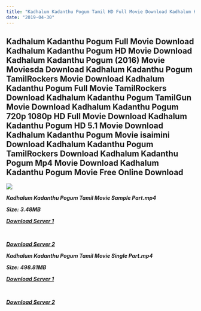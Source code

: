 ```yaml
---
title: "Kadhalum Kadanthu Pogum Tamil HD Full Movie Download Kadhalum Kadanthu Pogum Tamil HD Movie Download"
date: "2019-04-30"
---
```


## Kadhalum Kadanthu Pogum Full Movie Download Kadhalum Kadanthu Pogum HD Movie Download Kadhalum Kadanthu Pogum (2016) Movie Moviesda Download Kadhalum Kadanthu Pogum TamilRockers Movie Download Kadhalum Kadanthu Pogum Full Movie TamilRockers Download Kadhalum Kadanthu Pogum TamilGun Movie Download Kadhalum Kadanthu Pogum 720p 1080p HD Full Movie Download Kadhalum Kadanthu Pogum HD 5.1 Movie Download Kadhalum Kadanthu Pogum Movie isaimini Download Kadhalum Kadanthu Pogum TamilRockers Download Kadhalum Kadanthu Pogum Mp4 Movie Download Kadhalum Kadanthu Pogum Movie Free Online Download

![](https://images.moviebuff.com/3e4bf0b6-ffdd-48b9-9dfa-7d088f4a15b9?w=1000)

**_Kadhalum Kadanthu Pogum Tamil Movie Sample Part.mp4_**

**_Size:_** **_3.48MB_**  

**_[Download Server 1](http://s20.uptofiles.net//files/Tamil{18b9e36be58349bcedc591cb24b1d58373c4fcb8ec6c90ee99c2d93b5f4aedc9}202016{18b9e36be58349bcedc591cb24b1d58373c4fcb8ec6c90ee99c2d93b5f4aedc9}20Movies/Kadhalum{18b9e36be58349bcedc591cb24b1d58373c4fcb8ec6c90ee99c2d93b5f4aedc9}20Kadanthu{18b9e36be58349bcedc591cb24b1d58373c4fcb8ec6c90ee99c2d93b5f4aedc9}20Pogum{18b9e36be58349bcedc591cb24b1d58373c4fcb8ec6c90ee99c2d93b5f4aedc9}20(2016)/Kadhalum{18b9e36be58349bcedc591cb24b1d58373c4fcb8ec6c90ee99c2d93b5f4aedc9}20Kadanthu{18b9e36be58349bcedc591cb24b1d58373c4fcb8ec6c90ee99c2d93b5f4aedc9}20Pogum{18b9e36be58349bcedc591cb24b1d58373c4fcb8ec6c90ee99c2d93b5f4aedc9}20(640x360)/Kadhalum{18b9e36be58349bcedc591cb24b1d58373c4fcb8ec6c90ee99c2d93b5f4aedc9}20Kadanthu{18b9e36be58349bcedc591cb24b1d58373c4fcb8ec6c90ee99c2d93b5f4aedc9}20Pogum{18b9e36be58349bcedc591cb24b1d58373c4fcb8ec6c90ee99c2d93b5f4aedc9}20HD{18b9e36be58349bcedc591cb24b1d58373c4fcb8ec6c90ee99c2d93b5f4aedc9}20Sample.mp4)_**

**_[  
](http://s20.uptofiles.net//files/Tamil{18b9e36be58349bcedc591cb24b1d58373c4fcb8ec6c90ee99c2d93b5f4aedc9}202016{18b9e36be58349bcedc591cb24b1d58373c4fcb8ec6c90ee99c2d93b5f4aedc9}20Movies/Kadhalum{18b9e36be58349bcedc591cb24b1d58373c4fcb8ec6c90ee99c2d93b5f4aedc9}20Kadanthu{18b9e36be58349bcedc591cb24b1d58373c4fcb8ec6c90ee99c2d93b5f4aedc9}20Pogum{18b9e36be58349bcedc591cb24b1d58373c4fcb8ec6c90ee99c2d93b5f4aedc9}20(2016)/Kadhalum{18b9e36be58349bcedc591cb24b1d58373c4fcb8ec6c90ee99c2d93b5f4aedc9}20Kadanthu{18b9e36be58349bcedc591cb24b1d58373c4fcb8ec6c90ee99c2d93b5f4aedc9}20Pogum{18b9e36be58349bcedc591cb24b1d58373c4fcb8ec6c90ee99c2d93b5f4aedc9}20(640x360)/Kadhalum{18b9e36be58349bcedc591cb24b1d58373c4fcb8ec6c90ee99c2d93b5f4aedc9}20Kadanthu{18b9e36be58349bcedc591cb24b1d58373c4fcb8ec6c90ee99c2d93b5f4aedc9}20Pogum{18b9e36be58349bcedc591cb24b1d58373c4fcb8ec6c90ee99c2d93b5f4aedc9}20HD{18b9e36be58349bcedc591cb24b1d58373c4fcb8ec6c90ee99c2d93b5f4aedc9}20Sample.mp4)_**

**_[Download Server 2](http://s20.uptofiles.net//files/Tamil{18b9e36be58349bcedc591cb24b1d58373c4fcb8ec6c90ee99c2d93b5f4aedc9}202016{18b9e36be58349bcedc591cb24b1d58373c4fcb8ec6c90ee99c2d93b5f4aedc9}20Movies/Kadhalum{18b9e36be58349bcedc591cb24b1d58373c4fcb8ec6c90ee99c2d93b5f4aedc9}20Kadanthu{18b9e36be58349bcedc591cb24b1d58373c4fcb8ec6c90ee99c2d93b5f4aedc9}20Pogum{18b9e36be58349bcedc591cb24b1d58373c4fcb8ec6c90ee99c2d93b5f4aedc9}20(2016)/Kadhalum{18b9e36be58349bcedc591cb24b1d58373c4fcb8ec6c90ee99c2d93b5f4aedc9}20Kadanthu{18b9e36be58349bcedc591cb24b1d58373c4fcb8ec6c90ee99c2d93b5f4aedc9}20Pogum{18b9e36be58349bcedc591cb24b1d58373c4fcb8ec6c90ee99c2d93b5f4aedc9}20(640x360)/Kadhalum{18b9e36be58349bcedc591cb24b1d58373c4fcb8ec6c90ee99c2d93b5f4aedc9}20Kadanthu{18b9e36be58349bcedc591cb24b1d58373c4fcb8ec6c90ee99c2d93b5f4aedc9}20Pogum{18b9e36be58349bcedc591cb24b1d58373c4fcb8ec6c90ee99c2d93b5f4aedc9}20HD{18b9e36be58349bcedc591cb24b1d58373c4fcb8ec6c90ee99c2d93b5f4aedc9}20Sample.mp4)_**

**_Kadhalum Kadanthu Pogum Tamil Movie Single Part.mp4_**

**_Size:_** **_498.81MB_**

**_[Download Server 1](http://s20.uptofiles.net//files/Tamil{18b9e36be58349bcedc591cb24b1d58373c4fcb8ec6c90ee99c2d93b5f4aedc9}202016{18b9e36be58349bcedc591cb24b1d58373c4fcb8ec6c90ee99c2d93b5f4aedc9}20Movies/Kadhalum{18b9e36be58349bcedc591cb24b1d58373c4fcb8ec6c90ee99c2d93b5f4aedc9}20Kadanthu{18b9e36be58349bcedc591cb24b1d58373c4fcb8ec6c90ee99c2d93b5f4aedc9}20Pogum{18b9e36be58349bcedc591cb24b1d58373c4fcb8ec6c90ee99c2d93b5f4aedc9}20(2016)/Kadhalum{18b9e36be58349bcedc591cb24b1d58373c4fcb8ec6c90ee99c2d93b5f4aedc9}20Kadanthu{18b9e36be58349bcedc591cb24b1d58373c4fcb8ec6c90ee99c2d93b5f4aedc9}20Pogum{18b9e36be58349bcedc591cb24b1d58373c4fcb8ec6c90ee99c2d93b5f4aedc9}20(640x360)/Kadhalum{18b9e36be58349bcedc591cb24b1d58373c4fcb8ec6c90ee99c2d93b5f4aedc9}20Kadanthu{18b9e36be58349bcedc591cb24b1d58373c4fcb8ec6c90ee99c2d93b5f4aedc9}20Pogum{18b9e36be58349bcedc591cb24b1d58373c4fcb8ec6c90ee99c2d93b5f4aedc9}20HD.mp4)_**

**_[  
](http://s20.uptofiles.net//files/Tamil{18b9e36be58349bcedc591cb24b1d58373c4fcb8ec6c90ee99c2d93b5f4aedc9}202016{18b9e36be58349bcedc591cb24b1d58373c4fcb8ec6c90ee99c2d93b5f4aedc9}20Movies/Kadhalum{18b9e36be58349bcedc591cb24b1d58373c4fcb8ec6c90ee99c2d93b5f4aedc9}20Kadanthu{18b9e36be58349bcedc591cb24b1d58373c4fcb8ec6c90ee99c2d93b5f4aedc9}20Pogum{18b9e36be58349bcedc591cb24b1d58373c4fcb8ec6c90ee99c2d93b5f4aedc9}20(2016)/Kadhalum{18b9e36be58349bcedc591cb24b1d58373c4fcb8ec6c90ee99c2d93b5f4aedc9}20Kadanthu{18b9e36be58349bcedc591cb24b1d58373c4fcb8ec6c90ee99c2d93b5f4aedc9}20Pogum{18b9e36be58349bcedc591cb24b1d58373c4fcb8ec6c90ee99c2d93b5f4aedc9}20(640x360)/Kadhalum{18b9e36be58349bcedc591cb24b1d58373c4fcb8ec6c90ee99c2d93b5f4aedc9}20Kadanthu{18b9e36be58349bcedc591cb24b1d58373c4fcb8ec6c90ee99c2d93b5f4aedc9}20Pogum{18b9e36be58349bcedc591cb24b1d58373c4fcb8ec6c90ee99c2d93b5f4aedc9}20HD.mp4)_**

**_[Download Server 2](http://s20.uptofiles.net//files/Tamil{18b9e36be58349bcedc591cb24b1d58373c4fcb8ec6c90ee99c2d93b5f4aedc9}202016{18b9e36be58349bcedc591cb24b1d58373c4fcb8ec6c90ee99c2d93b5f4aedc9}20Movies/Kadhalum{18b9e36be58349bcedc591cb24b1d58373c4fcb8ec6c90ee99c2d93b5f4aedc9}20Kadanthu{18b9e36be58349bcedc591cb24b1d58373c4fcb8ec6c90ee99c2d93b5f4aedc9}20Pogum{18b9e36be58349bcedc591cb24b1d58373c4fcb8ec6c90ee99c2d93b5f4aedc9}20(2016)/Kadhalum{18b9e36be58349bcedc591cb24b1d58373c4fcb8ec6c90ee99c2d93b5f4aedc9}20Kadanthu{18b9e36be58349bcedc591cb24b1d58373c4fcb8ec6c90ee99c2d93b5f4aedc9}20Pogum{18b9e36be58349bcedc591cb24b1d58373c4fcb8ec6c90ee99c2d93b5f4aedc9}20(640x360)/Kadhalum{18b9e36be58349bcedc591cb24b1d58373c4fcb8ec6c90ee99c2d93b5f4aedc9}20Kadanthu{18b9e36be58349bcedc591cb24b1d58373c4fcb8ec6c90ee99c2d93b5f4aedc9}20Pogum{18b9e36be58349bcedc591cb24b1d58373c4fcb8ec6c90ee99c2d93b5f4aedc9}20HD.mp4)_**
